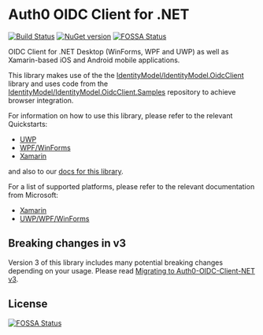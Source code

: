 # Auth0 OIDC Client for .NET

[![Build Status](https://dev.azure.com/Auth0SDK/Auth0%20OIDC%20Client.NET/_apis/build/status/auth0.auth0-oidc-client-net?branchName=master)](https://dev.azure.com/Auth0SDK/Auth0%20OIDC%20Client.NET/_build/latest?definitionId=4&branchName=master) [![NuGet version](https://img.shields.io/nuget/v/auth0.oidcclient.core.svg?style=flat)](https://www.nuget.org/packages/Auth0.OidcClient.Core/)
[![FOSSA Status](https://app.fossa.com/api/projects/git%2Bgithub.com%2Fauth0%2Fauth0-oidc-client-net.svg?type=shield)](https://app.fossa.com/projects/git%2Bgithub.com%2Fauth0%2Fauth0-oidc-client-net?ref=badge_shield)

OIDC Client for .NET Desktop (WinForms, WPF and UWP) as well as Xamarin-based iOS and Android mobile applications.

This library makes use of the the [IdentityModel/IdentityModel.OidcClient](https://github.com/IdentityModel/IdentityModel.OidcClient) library and uses code from the [IdentityModel/IdentityModel.OidcClient.Samples](https://github.com/IdentityModel/IdentityModel.OidcClient.Samples) repository to achieve browser integration.

For information on how to use this library, please refer to the relevant Quickstarts:

* [UWP](https://auth0.com/docs/quickstart/native/windows-uwp-csharp)
* [WPF/WinForms](https://auth0.com/docs/quickstart/native/wpf-winforms)
* [Xamarin](https://auth0.com/docs/quickstart/native/xamarin)

and also to our [docs for this library](https://auth0.github.io/auth0-oidc-client-net/documentation/intro.html).

For a list of supported platforms, please refer to the relevant documentation from Microsoft:

* [Xamarin](https://docs.microsoft.com/en-us/xamarin/get-started/supported-platforms)
* [UWP/WPF/WinForms](https://docs.microsoft.com/en-us/lifecycle/faq/windows)

## Breaking changes in v3

Version 3 of this library includes many potential breaking changes depending on your usage. Please read [Migrating to Auth0-OIDC-Client-NET v3](https://auth0.github.io/auth0-oidc-client-net/documentation/migration/v3.html).

## License
[![FOSSA Status](https://app.fossa.com/api/projects/git%2Bgithub.com%2Fauth0%2Fauth0-oidc-client-net.svg?type=large)](https://app.fossa.com/projects/git%2Bgithub.com%2Fauth0%2Fauth0-oidc-client-net?ref=badge_large)
